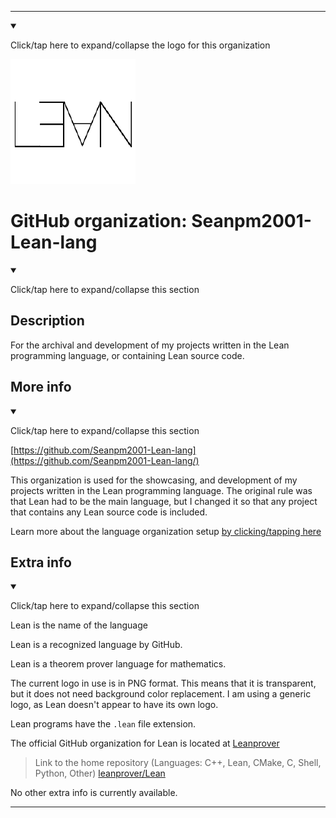 
***

<!--
<details open><summary><p>Click/tap here to expand/collapse the full resolution (vector) logo for this project</p></summary>

![ failed to load. The file may be missing or corrupt. Check the file path for errors first.](/AdditionalInfo/2/Seanpm2001-Lean-lang-lang/ML_logo.svg)

</details>

<details><summary><p>Click/tap here to expand/collapse the non-vector (raster) logo for this project</p></summary>
!-->

<!--

<details><summary><p lang="en">Click/tap here to expand/collapse the unused logo for this organization</p></summary>

![Lean_300px.jpeg failed to load. The file may be missing or corrupt. Check the file path for errors first.](/AdditionalInfo/2/Seanpm2001-Lean-lang/Unused/Lean_300px.jpeg)

!-->
<!-- This logo is not in use, as it is 100x100 pixels smaller than the current one (400x400 pixels) however, I hope for a SVG version in the future.

!-->

</details>

<details open><summary><p lang="en">Click/tap here to expand/collapse the logo for this organization</p></summary>

![Lean_Logo.png failed to load. The file may be missing or corrupt. Check the file path for errors first.](/AdditionalInfo/2/Seanpm2001-Lean-lang/Lean_Logo.png)

</details>

<!--
</details>
!-->

# GitHub organization: Seanpm2001-Lean-lang

<details open><summary><p lang="en">Click/tap here to expand/collapse this section</p></summary>

## Description

For the archival and development of my projects written in the Lean programming language, or containing Lean source code.

</details>

## More info

<details open><summary><p lang="en">Click/tap here to expand/collapse this section</p></summary>

[https://github.com/Seanpm2001-Lean-lang](https://github.com/Seanpm2001-Lean-lang/)

This organization is used for the showcasing, and development of my projects written in the Lean programming language. The original rule was that Lean had to be the main language, but I changed it so that any project that contains any Lean source code is included.

Learn more about the language organization setup [by clicking/tapping here](/AdditionalInfo/LanguageOrgs/README.md)

</details>

## Extra info

<details open><summary><p lang="en">Click/tap here to expand/collapse this section</p></summary>

Lean is the name of the language

Lean is a recognized language by GitHub.

Lean is a theorem prover language for mathematics.

The current logo in use is in PNG format. This means that it is transparent, but it does not need background color replacement. I am using a generic logo, as Lean doesn't appear to have its own logo.

Lean programs have the `.lean` file extension.

The official GitHub organization for Lean is located at [Leanprover](https://github.com/leanprover/)

> Link to the home repository (Languages: C++, Lean, CMake, C, Shell, Python, Other) [leanprover/Lean](https://github.com/leanprover/lean/)

<!-- I currently cannot figure out what file extension Lean programs use. !-->

<!-- The logo currently in use is in GIF format, but is not animated.!-->

<!--I don't know what Lean-lang stands for, in the sense of programming languages. !-->

No other extra info is currently available.

</details>

***
